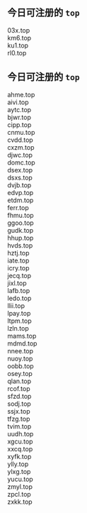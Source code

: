 
## 今日可注册的 `top`
>
03x.top   
km6.top   
ku1.top   
rl0.top   


## 今日可注册的 `top`
>
ahme.top   
aivi.top   
aytc.top   
bjwr.top   
cipp.top   
cnmu.top   
cvdd.top   
cxzm.top   
djwc.top   
domc.top   
dsex.top   
dsxs.top   
dvjb.top   
edvp.top   
etdm.top   
ferr.top   
fhmu.top   
ggoo.top   
gudk.top   
hhup.top   
hvds.top   
hztj.top   
iate.top   
icry.top   
jecq.top   
jixl.top   
lafb.top   
ledo.top   
llii.top   
lpay.top   
ltpm.top   
lzln.top   
mams.top   
mdmd.top   
nnee.top   
nuoy.top   
oobb.top   
osey.top   
qlan.top   
rcof.top   
sfzd.top   
sodj.top   
ssjx.top   
tfzg.top   
tvim.top   
uudh.top   
xgcu.top   
xxcq.top   
xyfk.top   
ylly.top   
ylxg.top   
yucu.top   
zmyl.top   
zpcl.top   
zxkk.top   


